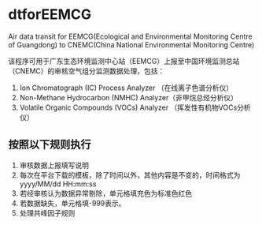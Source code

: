 # dtforEEMCG
Air data transit for EEMCG(Ecological and Environmental Monitoring Centre of Guangdong) to CNEMC(China National Environmental Monitoring Centre)

该程序可用于广东生态环境监测中心站（EEMCG）上报至中国环境监测总站（CNEMC）的审核空气组分监测数据处理，包括：
1. Ion Chromatograph (IC) Process Analyzer （在线离子色谱分析仪）
2. Non-Methane Hydrocarbon (NMHC) Analyzer（非甲烷总烃分析仪）
3. Volatile Organic Compounds (VOCs) Analyzer （挥发性有机物VOCs分析仪）

## 按照以下规则执行
1. 审核数据上报填写说明
2. 每次在平台下载的模板，除了时间以外，其他内容是不变的，时间格式为yyyy/MM/dd HH:mm:ss
3. 若经审核认为数据异常剔除，单元格填充色为标准色红色
4. 若数据缺失，单元格填-999表示。
5. 处理共峰因子规则
